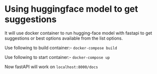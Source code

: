 # Using huggingface model to get suggestions

It will use docker container to run hugging-face model with fastapi to get suggestions or best options available from the list options.

Use following to build container:-
`docker-compose build`

Use following to start container:-
`docker-compose up`

Now fastAPI will work on 
`localhost:8000/docs`